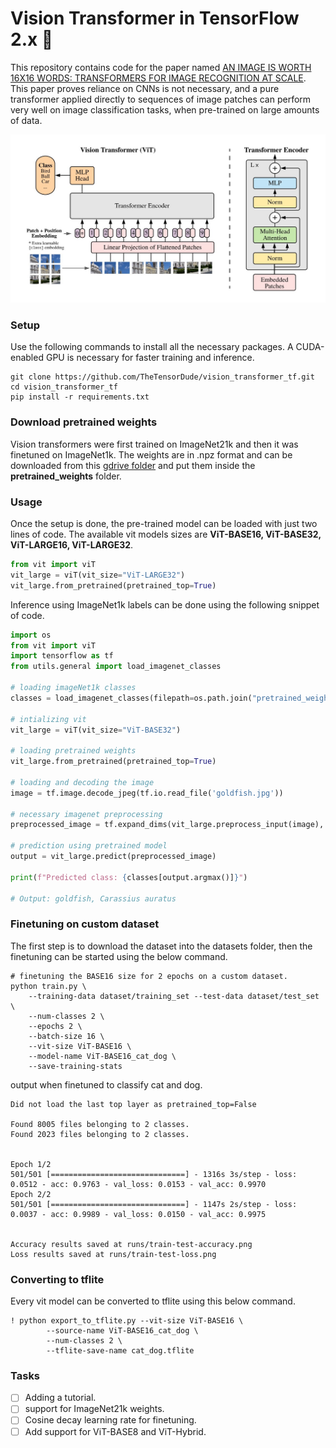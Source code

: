 # Vision Transformer in TensorFlow 2.x 🚀

This repository contains code for the paper named [AN IMAGE IS WORTH 16X16 WORDS:
TRANSFORMERS FOR IMAGE RECOGNITION AT SCALE](https://arxiv.org/pdf/2010.11929v1.pdf). This paper proves reliance on CNNs is not necessary, and a pure transformer applied directly to sequences of image patches can perform very well on image classification tasks, when pre-trained on large amounts of data.

<div align="center">
<a align="center" href="https://arxiv.org/pdf/2010.11929v1.pdf" target="_blank">
<img width="800" src="images\model.jpg"></a>
</div>

### Setup
Use the following commands to install all the necessary packages. A CUDA-enabled GPU is necessary for faster training and inference.

```
git clone https://github.com/TheTensorDude/vision_transformer_tf.git
cd vision_transformer_tf
pip install -r requirements.txt
```

### Download pretrained weights
Vision transformers were first trained on ImageNet21k and then it was finetuned on ImageNet1k. The weights are in .npz format and can be downloaded from this [gdrive folder](https://drive.google.com/drive/folders/110vr3yQb-_9e-b37DbRmyo07pa7Z_88h?usp=share_link) and put them inside the **pretrained_weights** folder.

### Usage
Once the setup is done, the pre-trained model can be loaded with just two lines of code. The available vit models sizes are **ViT-BASE16, ViT-BASE32, ViT-LARGE16, ViT-LARGE32**.

```python
from vit import viT
vit_large = viT(vit_size="ViT-LARGE32")
vit_large.from_pretrained(pretrained_top=True)
```

Inference using ImageNet1k labels can be done using the following snippet of code.

```python
import os
from vit import viT
import tensorflow as tf
from utils.general import load_imagenet_classes

# loading imageNet1k classes
classes = load_imagenet_classes(filepath=os.path.join("pretrained_weights","imagenet_2012.txt"))

# intializing vit
vit_large = viT(vit_size="ViT-BASE32")

# loading pretrained weights
vit_large.from_pretrained(pretrained_top=True)

# loading and decoding the image
image = tf.image.decode_jpeg(tf.io.read_file('goldfish.jpg'))

# necessary imagenet preprocessing
preprocessed_image = tf.expand_dims(vit_large.preprocess_input(image), axis = 0)

# prediction using pretrained model
output = vit_large.predict(preprocessed_image)

print(f"Predicted class: {classes[output.argmax()]}")

# Output: goldfish, Carassius auratus
```


### Finetuning on custom dataset

The first step is to download the dataset into the datasets folder, then the finetuning can be started using the below command.

```
# finetuning the BASE16 size for 2 epochs on a custom dataset.
python train.py \
    --training-data dataset/training_set --test-data dataset/test_set \
    --num-classes 2 \
    --epochs 2 \
    --batch-size 16 \
    --vit-size ViT-BASE16 \
    --model-name ViT-BASE16_cat_dog \
    --save-training-stats 
```
output when finetuned to classify cat and dog.
```
Did not load the last top layer as pretrained_top=False

Found 8005 files belonging to 2 classes.
Found 2023 files belonging to 2 classes.


Epoch 1/2
501/501 [==============================] - 1316s 3s/step - loss: 0.0512 - acc: 0.9763 - val_loss: 0.0153 - val_acc: 0.9970
Epoch 2/2
501/501 [==============================] - 1147s 2s/step - loss: 0.0037 - acc: 0.9989 - val_loss: 0.0150 - val_acc: 0.9975


Accuracy results saved at runs/train-test-accuracy.png
Loss results saved at runs/train-test-loss.png
```

### Converting to tflite

Every vit model can be converted to tflite using this below command.

```
! python export_to_tflite.py --vit-size ViT-BASE16 \
        --source-name ViT-BASE16_cat_dog \
        --num-classes 2 \
        --tflite-save-name cat_dog.tflite 
```

### Tasks
- [ ] Adding a tutorial.
- [ ] support for ImageNet21k weights.
- [ ] Cosine decay learning rate for finetuning.
- [ ] Add support for ViT-BASE8 and ViT-Hybrid.